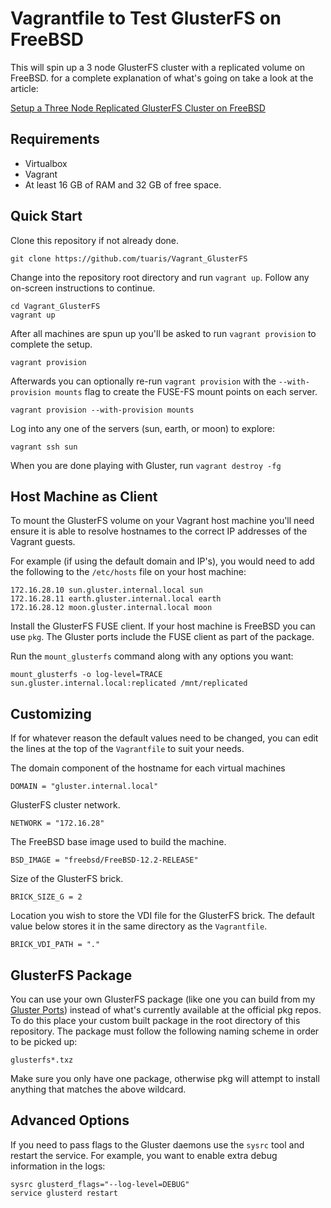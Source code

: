# Vagrantfile to Test GlusterFS on FreeBSD

This will spin up a 3 node GlusterFS cluster with a replicated volume on FreeBSD.
for a complete explanation of what's going on take a look at the article:

[Setup a Three Node Replicated GlusterFS Cluster on FreeBSD](http://www.unibia.com/unibianet/freebsd/setup-three-node-replicated-glusterfs-cluster-freebsd)

## Requirements

- Virtualbox
- Vagrant
- At least 16 GB of RAM and 32 GB of free space.

## Quick Start

Clone this repository if not already done.

```
git clone https://github.com/tuaris/Vagrant_GlusterFS
```

Change into the repository root directory and run `vagrant up`.  Follow any
on-screen instructions to continue.

```
cd Vagrant_GlusterFS
vagrant up
```

After all machines are spun up you'll be asked to run `vagrant provision` to complete
the setup.

```
vagrant provision
```

Afterwards you can optionally re-run `vagrant provision` with the `--with-provision mounts` 
flag to create the FUSE-FS mount points on each server.

```
vagrant provision --with-provision mounts
```

Log into any one of the servers (sun, earth, or moon) to explore:

```
vagrant ssh sun
```

When you are done playing with Gluster, run `vagrant destroy -fg`

## Host Machine as Client

To mount the GlusterFS volume on your Vagrant host machine you'll need ensure it is
able to resolve hostnames to the correct IP addresses of the Vagrant guests.

For example (if using the default domain and IP's), you would need to add the 
following to the `/etc/hosts` file on your host machine:

```
172.16.28.10 sun.gluster.internal.local sun
172.16.28.11 earth.gluster.internal.local earth
172.16.28.12 moon.gluster.internal.local moon
```

Install the GlusterFS FUSE client.  If your host machine is FreeBSD you can use 
`pkg`.  The Gluster ports include the FUSE client as part of the package.

Run the `mount_glusterfs` command along with any options you want:

```
mount_glusterfs -o log-level=TRACE sun.gluster.internal.local:replicated /mnt/replicated
```

## Customizing

If for whatever reason the default values need to be changed, you can edit the
lines at the top of the `Vagrantfile` to suit your needs.


The domain component of the hostname for each virtual machines
```
DOMAIN = "gluster.internal.local"
```

GlusterFS cluster network.
```
NETWORK = "172.16.28"
```

The FreeBSD base image used to build the machine.
```
BSD_IMAGE = "freebsd/FreeBSD-12.2-RELEASE"
```

Size of the GlusterFS brick.
```
BRICK_SIZE_G = 2
```

Location you wish to store the VDI file for the GlusterFS brick.  The default
value below stores it in the same directory as the `Vagrantfile`.
```
BRICK_VDI_PATH = "."
```

## GlusterFS Package

You can use your own GlusterFS package (like one you can build from my [Gluster Ports](https://github.com/tuaris/freebsd-glusterfs)) 
instead of what's currently available at the official pkg repos.  To do this place 
your custom built package in the root directory of this repository.  The package 
must follow the following naming scheme in order to be picked up:

```
glusterfs*.txz
```

Make sure you only have one package, otherwise pkg will attempt to install anything
that matches the above wildcard.

## Advanced Options

If you need to pass flags to the Gluster daemons use the `sysrc` tool and restart
the service. For example, you want to enable extra debug information in the logs:

```
sysrc glusterd_flags="--log-level=DEBUG"
service glusterd restart
```

